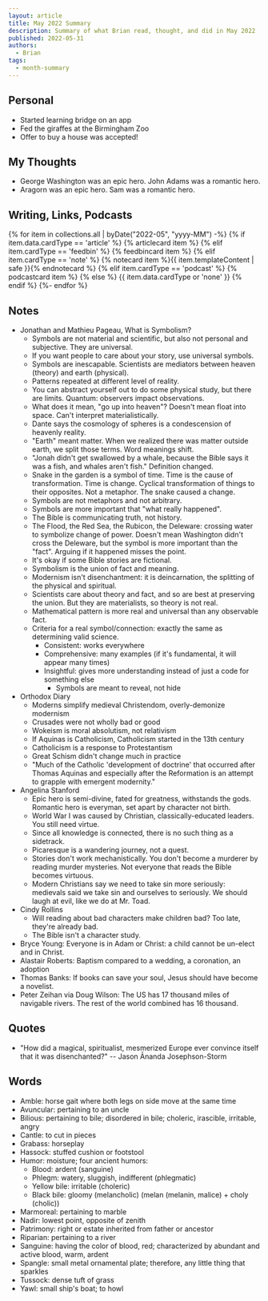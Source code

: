 ```yaml
---
layout: article
title: May 2022 Summary
description: Summary of what Brian read, thought, and did in May 2022
published: 2022-05-31
authors:
  - Brian
tags:
  - month-summary
---
```


## Personal
- Started learning bridge on an app
- Fed the giraffes at the Birmingham Zoo
- Offer to buy a house was accepted!

## My Thoughts
- George Washington was an epic hero. John Adams was a romantic hero.
- Aragorn was an epic hero. Sam was a romantic hero.

## Writing, Links, Podcasts

<div class="stack cards">
{% for item in collections.all | byDate("2022-05", "yyyy-MM") -%}
  {% if item.data.cardType == 'article' %}
  {% articlecard item %}
  {% elif item.cardType == 'feedbin' %}
  {% feedbincard item %}
  {% elif item.cardType == 'note' %}
  {% notecard item %}{{ item.templateContent | safe }}{% endnotecard %}
  {% elif item.cardType == 'podcast' %}
  {% podcastcard item %}
  {% else %}
  {{ item.data.cardType or 'none' }}
  {% endif %}
{%- endfor %}
</div>

## Notes
- Jonathan and Mathieu Pageau, What is Symbolism?
  - Symbols are not material and scientific, but also not personal and subjective. They are universal.
  - If you want people to care about your story, use universal symbols.
  - Symbols are inescapable. Scientists are mediators between heaven (theory) and earth (physical).
  - Patterns repeated at different level of reality.
  - You can abstract yourself out to do some physical study, but there are limits. Quantum: observers impact observations.
  - What does it mean, "go up into heaven"? Doesn't mean float into space. Can't interpret materialistically.
  - Dante says the cosmology of spheres is a condescension of heavenly reality.
  - "Earth" meant matter. When we realized there was matter outside earth, we split those terms. Word meanings shift.
  - "Jonah didn't get swallowed by a whale, because the Bible says it was a fish, and whales aren't fish." Definition changed.
  - Snake in the garden is a symbol of time. Time is the cause of transformation. Time is change. Cyclical transformation of things to their opposites. Not a metaphor. The snake caused a change.
  - Symbols are not metaphors and not arbitrary.
  - Symbols are more important that "what really happened".
  - The Bible is communicating truth, not history.
  - The Flood, the Red Sea, the Rubicon, the Deleware: crossing water to symbolize change of power. Doesn't mean Washington didn't cross the Deleware, but the symbol is more important than the "fact". Arguing if it happened misses the point.
  - It's okay if some Bible stories are fictional.
  - Symbolism is the union of fact and meaning.
  - Modernism isn't disenchantment: it is deincarnation, the splitting of the physical and spiritual.
  - Scientists care about theory and fact, and so are best at preserving the union. But they are materialists, so theory is not real.
  - Mathematical pattern is more real and universal than any observable fact.
  - Criteria for a real symbol/connection: exactly the same as determining valid science.
    - Consistent: works everywhere
    - Comprehensive: many examples (if it's fundamental, it will appear many times)
    - Insightful: gives more understanding instead of just a code for something else
      - Symbols are meant to reveal, not hide
- Orthodox Diary
  - Moderns simplify medieval Christendom, overly-demonize modernism
  - Crusades were not wholly bad or good
  - Wokeism is moral absolutism, not relativism
  - If Aquinas is Catholicism, Catholicism started in the 13th century
  - Catholicism is a response to Protestantism
  - Great Schism didn't change much in practice
  - "Much of the Catholic 'development of doctrine' that occurred after Thomas Aquinas and especially after the Reformation is an attempt to grapple with emergent modernity."
- Angelina Stanford
  - Epic hero is semi-divine, fated for greatness, withstands the gods. Romantic hero is everyman, set apart by character not birth.
  - World War I was caused by Christian, classically-educated leaders. You still need virtue.
  - Since all knowledge is connected, there is no such thing as a sidetrack.
  - Picaresque is a wandering journey, not a quest.
  - Stories don't work mechanistically. You don't become a murderer by reading murder mysteries. Not everyone that reads the Bible becomes virtuous.
  - Modern Christians say we need to take sin more seriously: medievals said we take sin and ourselves to seriously. We should laugh at evil, like we do at Mr. Toad.
- Cindy Rollins
  - Will reading about bad characters make children bad? Too late, they're already bad. 
  - The Bible isn't a character study.
- Bryce Young: Everyone is in Adam or Christ: a child cannot be un-elect and in Christ.
- Alastair Roberts: Baptism compared to a wedding, a coronation, an adoption
- Thomas Banks: If books can save your soul, Jesus should have become a novelist.
- Peter Zeihan via Doug Wilson: The US has 17 thousand miles of navigable rivers. The rest of the world combined has 16 thousand.

## Quotes
- "How did a magical, spiritualist, mesmerized Europe ever convince itself that it was disenchanted?" -- Jason Ānanda Josephson-Storm

## Words
- Amble: horse gait where both legs on side move at the same time
- Avuncular: pertaining to an uncle
- Bilious: pertaining to bile; disordered in bile; choleric, irascible, irritable, angry
- Cantle: to cut in pieces
- Grabass: horseplay
- Hassock: stuffed cushion or footstool
- Humor: moisture; four ancient humors:
  - Blood: ardent (sanguine)
  - Phlegm: watery, sluggish, indifferent (phlegmatic)
  - Yellow bile: irritable (choleric)
  - Black bile: gloomy (melancholic) (melan (melanin, malice) + choly (cholic))
- Marmoreal: pertaining to marble
- Nadir: lowest point, opposite of zenith
- Patrimony: right or estate inherited from father or ancestor
- Riparian: pertaining to a river
- Sanguine: having the color of blood, red; characterized by abundant and active blood, warm, ardent
- Spangle: small metal ornamental plate; therefore, any little thing that sparkles
- Tussock: dense tuft of grass
- Yawl: small ship's boat; to howl